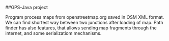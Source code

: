 ##GPS-Java project


Program process maps from openstreetmap.org saved in OSM XML format. We can find shortest way between two junctions after loading of map. Path finder has also features, that allows sending map fragments through the internet, and some serializatiom mechanisms.
 
